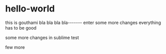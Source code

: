 # hello-world
this is gouthami
bla bla bla bla-------
 enter some more changes
 everything has to be good        


some more changes in sublime test



few more